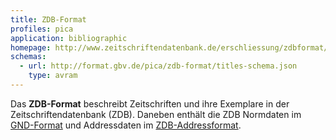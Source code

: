 ```yaml
---
title: ZDB-Format
profiles: pica 
application: bibliographic
homepage: http://www.zeitschriftendatenbank.de/erschliessung/zdbformat/
schemas:
  - url: http://format.gbv.de/pica/zdb-format/titles-schema.json
    type: avram
---
```


Das **ZDB-Format** beschreibt Zeitschriften und ihre Exemplare in der
Zeitschriftendatenbank (ZDB). Daneben enthält die ZDB Normdaten im
[GND-Format](gnd) und Addressdaten im [ZDB-Addressformat](zdb-address).

